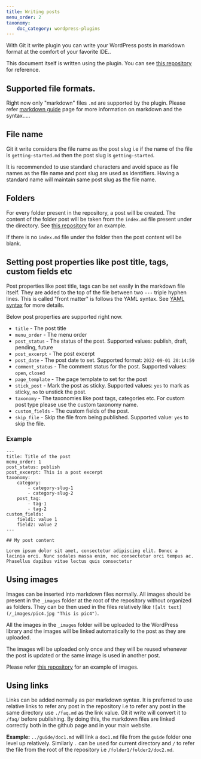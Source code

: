 ```yaml
---
title: Writing posts
menu_order: 2
taxonomy:
    doc_category: wordpress-plugins
---
```


With Git it write plugin you can write your WordPress posts in markdown format at the comfort of your favorite IDE..

This document itself is written using the plugin. You can see [this repository](https://github.com/vaakash/aakash-web/tree/master/docs) for reference.

## Supported file formats.

Right now only "markdown" files `.md` are supported by the plugin. Please refer [markdown guide](https://www.markdownguide.org/basic-syntax/) page for more information on markdown and the syntax.....

## File name

Git it write considers the file name as the post slug i.e if the name of the file is `getting-started.md` then the post slug is `getting-started`. 

It is recommended to use standard characters and avoid space as file names as the file name and post slug are used as identifiers. Having a standard name will maintain same post slug as the file name.

## Folders

For every folder present in the repository, a post will be created. The content of the folder post will be taken from the `index.md` file present under the directory. See [this repository](https://github.com/vaakash/aakash-web/tree/master/docs) for an example.

If there is no `index.md` file under the folder then the post content will be blank.

## Setting post properties like post title, tags, custom fields etc

Post properties like post title, tags can be set easily in the markdown file itself. They are added to the top of the file between two `---` triple hyphen lines. This is called "front matter" is follows the YAML syntax. See [YAML syntax](https://docs.ansible.com/ansible/latest/reference_appendices/YAMLSyntax.html) for more details.

Below post properties are supported right now.

* `title` - The post title
* `menu_order` - The menu order
* `post_status` - The status of the post. Supported values: publish, draft, pending, future
* `post_excerpt` - The post excerpt
* `post_date` - The post date to set. Supported format: `2022-09-01 20:14:59`
* `comment_status` - The comment status for the post. Supported values: `open`, `closed`
* `page_template` - The page template to set for the post
* `stick_post` - Mark the post as sticky. Supported values: `yes` to mark as sticky, `no` to unstick the post.
* `taxonomy` - The taxonomies like post tags, categories etc. For custom post type please use the custom taxonomy name.
* `custom_fields` - The custom fields of the post.
* `skip_file` - Skip the file from being published. Supported value: `yes` to skip the file.

### Example

```
---
title: Title of the post
menu_order: 1
post_status: publish
post_excerpt: This is a post excerpt
taxonomy:
    category:
        - category-slug-1
        - category-slug-2
    post_tag:
        - tag-1
        - tag-2
custom_fields:
    field1: value 1
    field2: value 2
---

## My post content

Lorem ipsum dolor sit amet, consectetur adipiscing elit. Donec a lacinia orci. Nunc sodales massa enim, nec consectetur orci tempus ac. Phasellus dapibus vitae lectus quis consectetur
```

## Using images

Images can be inserted into markdown files normally. All images should be present in the `_images` folder at the root of the repository without organized as folders. They can be then used in the files relatively like `![alt text](/_images/pic4.jpg "This is pic4")`.

All the images in the `_images` folder will be uploaded to the WordPress library and the images will be linked automatically to the post as they are uploaded.

The images will be uploaded only once and they will be reused whenever the post is updated or the same image is used in another post.

Please refer [this repository](https://github.com/vaakash/test/) for an example of images.

## Using links

Links can be added normally as per markdown syntax. It is preferred to use relative links to refer any post in the repository i.e to refer any post in the same directory use `./faq.md` as the link value. Git it write will convert it to `/faq/` before publishing. By doing this, the markdown files are linked correctly both in the github page and in your main website.

**Example:** `../guide/doc1.md` will link a `doc1.md` file from the `guide` folder one level up relatively. Similarly `.` can be used for current directory and `/` to refer the file from the root of the repository i.e `/folder1/folder2/doc2.md`.
